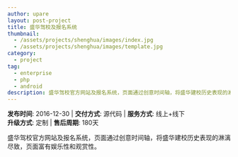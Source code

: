 ```yaml
---
author: upare
layout: post-project
title: 盛华驾校及报名系统
thumbnail:
  - /assets/projects/shenghua/images/index.jpg
  - /assets/projects/shenghua/images/template.jpg
category:
  - project
tag:
  - enterprise
  - php
  - android
description: 盛华驾校官方网站及报名系统，页面通过创意时间轴，将盛华建校历史表现的淋漓尽致，页面富有娱乐性和观赏性。
---
```

**发布时间**: 2016-12-30 | **交付方式**: 源代码 | **服务方式**: 线上+线下  
**升级方式**: 定制 | **售后周期**: 180天

 盛华驾校官方网站及报名系统，页面通过创意时间轴，将盛华建校历史表现的淋漓尽致，页面富有娱乐性和观赏性。